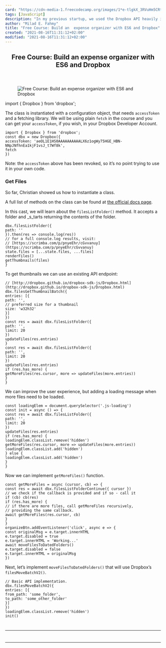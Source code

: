 ```yaml
---
card: "https://cdn-media-1.freecodecamp.org/images/1*e-tlgkX_3RVuHm5CRth_tA.png"
tags: [JavaScript]
description: "In my previous startup, we used the Dropbox API heavily in ou"
author: "Milad E. Fahmy"
title: "Free Course: Build an  expense organizer with ES6 and Dropbox"
created: "2021-08-16T11:31:12+02:00"
modified: "2021-08-16T11:31:12+02:00"
---
```

<div class="site-wrapper">
<main id="site-main" class="site-main outer">
<div class="inner">
<article class="post-full post tag-javascript tag-web-development tag-dropbox tag-front-end-development tag-technology ">
<header class="post-full-header">
<h1 class="post-full-title">Free Course: Build an  expense organizer with ES6 and Dropbox</h1>
</header>
<figure class="post-full-image">
<picture>
<source media="(max-width: 700px)" sizes="1px" srcset="data:image/gif;base64,R0lGODlhAQABAIAAAAAAAP///yH5BAEAAAAALAAAAAABAAEAAAIBRAA7 1w">
<source media="(min-width: 701px)" sizes="(max-width: 800px) 400px,
(max-width: 1170px) 700px,
1400px" srcset="https://cdn-media-1.freecodecamp.org/images/1*e-tlgkX_3RVuHm5CRth_tA.png 300w,
https://cdn-media-1.freecodecamp.org/images/1*e-tlgkX_3RVuHm5CRth_tA.png 600w,
https://cdn-media-1.freecodecamp.org/images/1*e-tlgkX_3RVuHm5CRth_tA.png 1000w,
https://cdn-media-1.freecodecamp.org/images/1*e-tlgkX_3RVuHm5CRth_tA.png 2000w">
<img onerror="this.style.display='none'" src="https://cdn-media-1.freecodecamp.org/images/1*e-tlgkX_3RVuHm5CRth_tA.png" alt="Free Course: Build an  expense organizer with ES6 and Dropbox">
</picture>
</figure>
<section class="post-full-content">
<div class="post-content">
import { Dropbox } from 'dropbox';
</code></pre><p>The class is instantiated with a configuration object, that needs <code>accessToken</code> and a fetching library. We will be using plain <code>fetch</code> in the course and you can get your <code>accessToken</code>, if you wish, in your Dropbox Developer Account.</p><pre><code class="language-js">import { Dropbox } from 'dropbox';
const dbx = new Dropbox({
accessToken: 'aeOL1E1HS0AAAAAAAAAALX6z1ogWy75HGE_HBN-NNpJNfhnEa1kjF1vsJ_t7Wf8k',
fetch
})
</code></pre><p>Note: the <code>accessToken</code> above has been revoked, so it’s no point trying to use it in your own code.</p><h3 id="get-files">Get Files</h3><p>So far, Christian showed us how to instantiate a class.</p><p>A full list of methods on the class can be found at <a href="https://dropbox.github.io/dropbox-sdk-js/Dropbox.html">the official docs page</a>.</p><p>In this cast, we will learn about the <code>filesListFolder()</code> method. It accepts a folder and _s_tarts returning the contents of the folder.</p><pre><code class="language-js">dbx.filesListFolder({
path: ''
}).then(res =&gt; console.log(res))
// for a full console.log results, visit:
// [https://scrimba.com/p/pnyeEhr/cGvvanuy](https://scrimba.com/p/pnyeEhr/cGvvanuy)
state.files = [...state.files, ...files]
renderFiles()
getThumbnails(files)
}
</code></pre><p>To get thumbnails we can use an existing API endpoint:</p><pre><code class="language-js">// [http://dropbox.github.io/dropbox-sdk-js/Dropbox.html](http://dropbox.github.io/dropbox-sdk-js/Dropbox.html)
dbx.filesGetThumbnailBatch({
entries: [{
path: '',
// preferred size for a thumbnail
size: 'w32h32'
}]
})
const res = await dbx.filesListFolder({
path: '',
limit: 20
})
updateFiles(res.entries)
}
const res = await dbx.filesListFolder({
path: '',
limit: 20
})
updateFiles(res.entries)
if (res.has_more) {
getMoreFiles(res.cursor, more =&gt; updateFiles(more.entries))
}
}
</code></pre><p>We can improve the user experience, but adding a loading message when more files need to be loaded.</p><pre><code class="language-js">const loadingElem = document.querySelector('.js-loading')
const init = async () =&gt; {
const res = await dbx.filesListFolder({
path: '',
limit: 20
})
updateFiles(res.entries)
if (res.has_more) {
loadingElem.classList.remove('hidden')
getMoreFiles(res.cursor, more =&gt; updateFiles(more.entries))
loadingElem.classList.add('hidden')
} else {
loadingElem.classList.add('hidden')
}
}
</code></pre><p>Now we can implement <code>getMoreFiles()</code> function.</p><pre><code class="language-js">const getMoreFiles = async (cursor, cb) =&gt; {
const res = await dbx.filesListFolderContinue({ cursor })
// we check if the callback is provided and if so - call it
if (cb) cb(res)
if (res.has_more) {
// if there are more files, call getMoreFiles recursively,
// providing the same callback.
await getMoreFiles(res.cursor, cb)
}
}
organizeBtn.addEventListener('click', async e =&gt; {
const originalMsg = e.target.innerHTML
e.target.disabled = true
e.target.innerHTML = 'Working...'
await moveFilesToDatedFolders()
e.target.disabled = false
e.target.innerHTML = originalMsg
})
</code></pre><p>Next, let’s implement <code>moveFilesToDatedFolders()</code> that will use Dropbox’s <code>filesMoveBatchV2()</code>.</p><pre><code class="language-js">// Basic API implementation.
dbx.filesMoveBatchV2({
entries: [{
from_path: 'some_folder',
to_path: 'some_other_folder'
}]
})
loadingElem.classList.remove('hidden')
init()
</div>
<hr>
<hr>
</section>
</article>
</div>
</main>
</div>
<!-- Google Tag Manager (noscript) -->
<!-- End Google Tag Manager (noscript) -->
